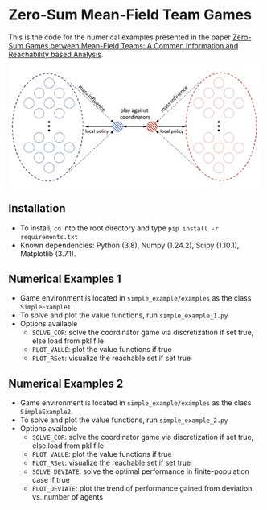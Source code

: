 # Zero-Sum Mean-Field Team Games

This is the code for the numerical examples presented in the paper 
[Zero-Sum Games between Mean-Field Teams: A Commen Information and Reachability based Analysis](https://arxiv.org/abs/2303.12243).
<p align="center">
<img src="figures/MFTG_Schematic.png" alt="drawing" width="500"/>
</p>

## Installation
- To install, `cd` into the root directory and type `pip install -r requirements.txt`
- Known dependencies: Python (3.8), Numpy (1.24.2), Scipy (1.10.1), Matplotlib (3.7.1).

## Numerical Examples 1
- Game environment is located in `simple_example/examples` as the class `SimpleExample1`.
- To solve and plot the value functions, run `simple_example_1.py`
- Options available
  - `SOLVE_COR`: solve the coordinator game via discretization if set true, else load from pkl file
  - `PLOT_VALUE`: plot the value functions if true
  - `PLOT_RSet`: visualize the reachable set if set true

## Numerical Examples 2
- Game environment is located in `simple_example/examples` as the class `SimpleExample2`.
- To solve and plot the value functions, run `simple_example_2.py`
- Options available
  - `SOLVE_COR`: solve the coordinator game via discretization if set true, else load from pkl file
  - `PLOT_VALUE`: plot the value functions if true
  - `PLOT_RSet`: visualize the reachable set if set true
  - `SOLVE_DEVIATE`: solve the optimal performance in finite-population case if true
  - `PLOT_DEVIATE`: plot the trend of performance gained from deviation vs. number of agents